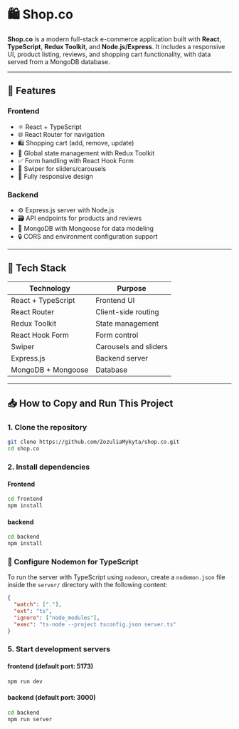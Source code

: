 # 🛍️ Shop.co

**Shop.co** is a modern full-stack e-commerce application built with **React**, **TypeScript**, **Redux Toolkit**, and **Node.js/Express**. It includes a responsive UI, product listing, reviews, and shopping cart functionality, with data served from a MongoDB database.

---

## 🚀 Features

### Frontend
- ⚛️ React + TypeScript
- 🌐 React Router for navigation
- 🛍️ Shopping cart (add, remove, update)
- 🧠 Global state management with Redux Toolkit
- ✅ Form handling with React Hook Form
- 🎠 Swiper for sliders/carousels
- 📱 Fully responsive design

### Backend
- ⚙️ Express.js server with Node.js
- 🗃️ API endpoints for products and reviews
- 🧮 MongoDB with Mongoose for data modeling
- 🔒 CORS and environment configuration support

---

## 🔧 Tech Stack

| Technology         | Purpose                  |
|--------------------|--------------------------|
| React + TypeScript | Frontend UI              |
| React Router       | Client-side routing      |
| Redux Toolkit      | State management         |
| React Hook Form    | Form control             |
| Swiper             | Carousels and sliders    |
| Express.js         | Backend server           |
| MongoDB + Mongoose | Database                 |

---

## 📥 How to Copy and Run This Project

### 1. Clone the repository
```bash
git clone https://github.com/ZozuliaMykyta/shop.co.git
cd shop.co
```

### 2. Install dependencies

#### Frontend
```bash
cd frontend
npm install
```

#### backend
```bash
cd backend
npm install
```

### 🔄 Configure Nodemon for TypeScript

To run the server with TypeScript using `nodemon`, create a `nodemon.json` file inside the `server/` directory with the following content:

```json
{
  "watch": ["."],
  "ext": "ts",
  "ignore": ["node_modules"],
  "exec": "ts-node --project tsconfig.json server.ts"
}
```

### 5. Start development servers

#### frontend (default port: 5173)
```bash
npm run dev
```

#### backend (default port: 3000)
```bash
cd backend
npm run server
```
